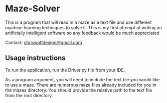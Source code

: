 # Maze-Solver

This is a program that will read in a maze as a text file and use different
machine learning techniques to solve it.  This is my first attempt at writing
an artificially intelligent software so any feedback would be much appreciated

Contact: chriswolfdesign@gmail.com

## Usage instructions

To run the application, run the Driver.py file from your IDE.

As a program argument, you will need to include the text file you would like to use a maze.
There are numerous maze files already included for you
in the mazes directory.  You should provide the relative path to the
text file from the root directory.
